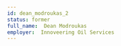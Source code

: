 ```yaml
---
id: dean_modroukas_2
status: former
full_name:  Dean Modroukas
employer:  Innoveering Oil Services
---
```

